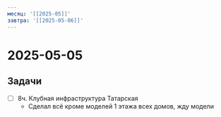 ```yaml
---
месяц: '[[2025-05]]'
завтра: '[[2025-05-06]]'
---
```


# 2025-05-05

## Задачи

 - [ ] 8ч. Клубная инфраструктура Татарская
	 - Сделал всё кроме моделей 1 этажа всех домов, жду модели
